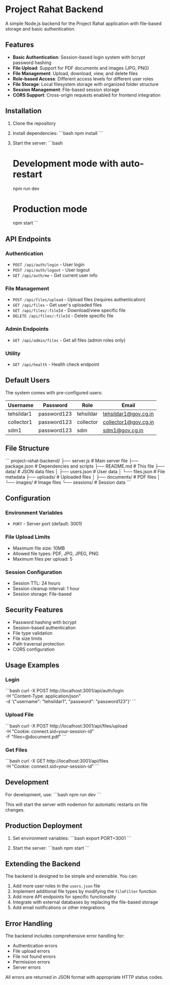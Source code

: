 # Project Rahat Backend

A simple Node.js backend for the Project Rahat application with file-based storage and basic authentication.

## Features

- **Basic Authentication**: Session-based login system with bcrypt password hashing
- **File Upload**: Support for PDF documents and images (JPG, PNG)
- **File Management**: Upload, download, view, and delete files
- **Role-based Access**: Different access levels for different user roles
- **File Storage**: Local filesystem storage with organized folder structure
- **Session Management**: File-based session storage
- **CORS Support**: Cross-origin requests enabled for frontend integration

## Installation

1. Clone the repository
2. Install dependencies:
   \`\`\`bash
   npm install
   \`\`\`

3. Start the server:
   \`\`\`bash
   # Development mode with auto-restart
   npm run dev
   
   # Production mode
   npm start
   \`\`\`

## API Endpoints

### Authentication
- `POST /api/auth/login` - User login
- `POST /api/auth/logout` - User logout  
- `GET /api/auth/me` - Get current user info

### File Management
- `POST /api/files/upload` - Upload files (requires authentication)
- `GET /api/files` - Get user's uploaded files
- `GET /api/files/:fileId` - Download/view specific file
- `DELETE /api/files/:fileId` - Delete specific file

### Admin Endpoints
- `GET /api/admin/files` - Get all files (admin roles only)

### Utility
- `GET /api/health` - Health check endpoint

## Default Users

The system comes with pre-configured users:

| Username | Password | Role | Email |
|----------|----------|------|-------|
| tehsildar1 | password123 | tehsildar | tehsildar1@gov.cg.in |
| collector1 | password123 | collector | collector1@gov.cg.in |
| sdm1 | password123 | sdm | sdm1@gov.cg.in |

## File Structure

\`\`\`
project-rahat-backend/
├── server.js              # Main server file
├── package.json           # Dependencies and scripts
├── README.md             # This file
├── data/                 # JSON data files
│   ├── users.json        # User data
│   └── files.json        # File metadata
├── uploads/              # Uploaded files
│   ├── documents/        # PDF files
│   └── images/          # Image files
└── sessions/            # Session data
\`\`\`

## Configuration

### Environment Variables
- `PORT` - Server port (default: 3001)

### File Upload Limits
- Maximum file size: 10MB
- Allowed file types: PDF, JPG, JPEG, PNG
- Maximum files per upload: 5

### Session Configuration
- Session TTL: 24 hours
- Session cleanup interval: 1 hour
- Session storage: File-based

## Security Features

- Password hashing with bcrypt
- Session-based authentication
- File type validation
- File size limits
- Path traversal protection
- CORS configuration

## Usage Examples

### Login
\`\`\`bash
curl -X POST http://localhost:3001/api/auth/login \
  -H "Content-Type: application/json" \
  -d '{"username": "tehsildar1", "password": "password123"}'
\`\`\`

### Upload File
\`\`\`bash
curl -X POST http://localhost:3001/api/files/upload \
  -H "Cookie: connect.sid=your-session-id" \
  -F "files=@document.pdf"
\`\`\`

### Get Files
\`\`\`bash
curl -X GET http://localhost:3001/api/files \
  -H "Cookie: connect.sid=your-session-id"
\`\`\`

## Development

For development, use:
\`\`\`bash
npm run dev
\`\`\`

This will start the server with nodemon for automatic restarts on file changes.

## Production Deployment

1. Set environment variables:
   \`\`\`bash
   export PORT=3001
   \`\`\`

2. Start the server:
   \`\`\`bash
   npm start
   \`\`\`

## Extending the Backend

The backend is designed to be simple and extensible. You can:

1. Add more user roles in the `users.json` file
2. Implement additional file types by modifying the `fileFilter` function
3. Add more API endpoints for specific functionality
4. Integrate with external databases by replacing the file-based storage
5. Add email notifications or other integrations

## Error Handling

The backend includes comprehensive error handling for:
- Authentication errors
- File upload errors
- File not found errors
- Permission errors
- Server errors

All errors are returned in JSON format with appropriate HTTP status codes.
